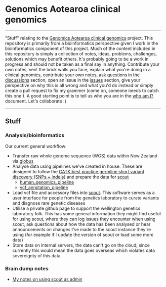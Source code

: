 # Genomics Aotearoa clinical genomics

---

"Stuff" relating to the [Genomics Aotearoa clinical genomics](https://www.genomics-aotearoa.org.nz/our-work/completed-projects/clinical-genomics) project. This repository is primarily from a bioinformatics perspective given I work in the bioinformatics component of this project. Much of the content included in this repository is simply a collection of notes, ideas, problems, challenges, solutions which may benefit others. It's probably going to be a work in progress and should not be taken as a final say in anything. Contribute your own notes, vent the brick walls you face, explain what you're doing in a clinical genomics, contribute your own notes, ask questions in the [discussions](https://github.com/GenomicsAotearoa/clinical_genomics/discussions) section, open an issue in the [issues](https://github.com/GenomicsAotearoa/clinical_genomics/issues) section, give your perspective on why this is all wrong and what you'd do instead or simply create a pull request to fix my grammer (come on, someone needs to catch this one!). A good starting point is to tell us who you are in the [who am I?](who_am_i.md) document. Let's collaborate :)

---

## Stuff

### Analysis/bioinformatics

Our current general workflow:

- Transfer raw whole genome sequence (WGS) data within New Zealand via [globus](https://www.globus.org/)
- Analyse data using pipelines we've created in house. These are designed to follow the [GATK best practice germline short variant discovery (SNPs + Indels)](https://gatk.broadinstitute.org/hc/en-us/articles/360035535932-Germline-short-variant-discovery-SNPs-Indels-) and prepare the data for [scout](https://clinical-genomics.github.io/scout/)
  - [human_genomics_pipeline](https://github.com/ESR-NZ/human_genomics_pipeline)
  - [vcf_annotation_pipeline](https://github.com/ESR-NZ/vcf_annotation_pipeline)
- Load vcf file and accessory files into [scout](https://clinical-genomics.github.io/scout/). This software serves as a user interface for people from the genetics laboratory to curate variants and diagnose rare genetic diseases
- Utilise a private github page to support the wellington genetics laboratory folk. This has some general information they might find useful for using scout, where they can log issues they encounter when using scout, ask questions about how the data has been analysed or hear announcements on changes I've made to the scout instance they're using (for example if I update the version of scout or load some more data)
- Store data on internal servers, the data can't go on the cloud, since currently this would mean the data goes overseas which violates data sovereignty of this data

### Brain dump notes

- [My notes on using scout as admin](https://github.com/leahkemp/scout_admin_notes)

